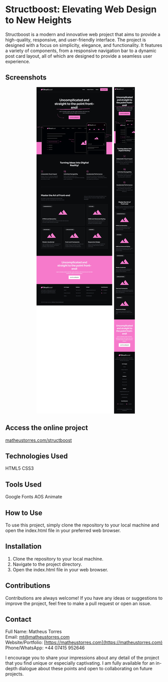 # Structboost: Elevating Web Design to New Heights

Structboost is a modern and innovative web project that aims to provide a high-quality, responsive, and user-friendly interface. The project is designed with a focus on simplicity, elegance, and functionality. It features a variety of components, from a responsive navigation bar to a dynamic post card layout, all of which are designed to provide a seamless user experience.

## Screenshots

<p align="center">
  <img src="./imgs/screenshot.png" alt="Screenshot">
</p>

## Access the online project

<a href="https://matheustorres.com/structboost" target="_blank">matheustorres.com/structboost</a>

## Technologies Used

HTML5
CSS3

## Tools Used

Google Fonts
AOS Animate

## How to Use

To use this project, simply clone the repository to your local machine and open the index.html file in your preferred web browser.

## Installation

1. Clone the repository to your local machine.
2. Navigate to the project directory.
3. Open the index.html file in your web browser.

## Contributions

Contributions are always welcome! If you have any ideas or suggestions to improve the project, feel free to make a pull request or open an issue.

## Contact

Full Name: Matheus Torres<br/>
Email: mt@matheustorres.com<br/>
Website/Portfolio: [https://matheustorres.com](https://matheustorres.com)<br/>
Phone/WhatsApp: +44 07415 952646

I encourage you to share your impressions about any detail of the project that you find unique or especially captivating. I am fully available for an in-depth dialogue about these points and open to collaborating on future projects.
